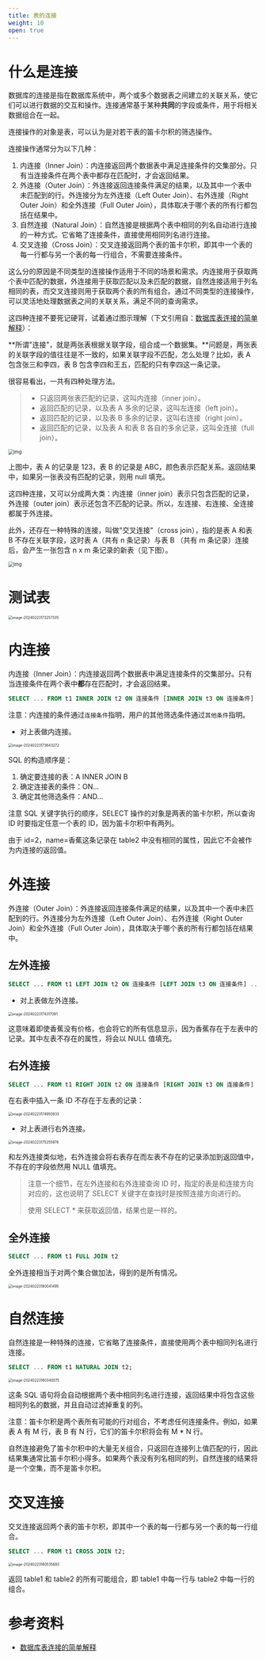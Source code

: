 ```yaml
---
title: 表的连接
weight: 10
open: true
---
```

# 什么是连接

数据库的连接是指在数据库系统中，两个或多个数据表之间建立的关联关系，使它们可以进行数据的交互和操作。连接通常基于某种**共同**的字段或条件，用于将相关数据组合在一起。

连接操作的对象是表，可以认为是对若干表的笛卡尔积的筛选操作。

连接操作通常分为以下几种：

1. 内连接（Inner Join）：内连接返回两个数据表中满足连接条件的交集部分。只有当连接条件在两个表中都存在匹配时，才会返回结果。
2. 外连接（Outer Join）：外连接返回连接条件满足的结果，以及其中一个表中未匹配到的行。外连接分为左外连接（Left Outer Join）、右外连接（Right Outer Join）和全外连接（Full Outer Join），具体取决于哪个表的所有行都包括在结果中。
3. 自然连接（Natural Join）：自然连接是根据两个表中相同的列名自动进行连接的一种方式。它省略了连接条件，直接使用相同列名进行连接。
4. 交叉连接（Cross Join）：交叉连接返回两个表的笛卡尔积，即其中一个表的每一行都与另一个表的每一行组合，不需要连接条件。

这么分的原因是不同类型的连接操作适用于不同的场景和需求。内连接用于获取两个表中匹配的数据，外连接用于获取匹配以及未匹配的数据，自然连接适用于列名相同的表，而交叉连接则用于获取两个表的所有组合。通过不同类型的连接操作，可以灵活地处理数据表之间的关联关系，满足不同的查询需求。

这四种连接不要死记硬背，试着通过图示理解（下文引用自：[数据库表连接的简单解释](https://www.ruanyifeng.com/blog/2019/01/table-join.html)）：

**所谓"连接"，就是两张表根据关联字段，组合成一个数据集。**问题是，两张表的关联字段的值往往是不一致的，如果关联字段不匹配，怎么处理？比如，表 A 包含张三和李四，表 B 包含李四和王五，匹配的只有李四这一条记录。

很容易看出，一共有四种处理方法。

> - 只返回两张表匹配的记录，这叫内连接（inner join）。
> - 返回匹配的记录，以及表 A 多余的记录，这叫左连接（left join）。
> - 返回匹配的记录，以及表 B 多余的记录，这叫右连接（right join）。
> - 返回匹配的记录，以及表 A 和表 B 各自的多余记录，这叫全连接（full join）。

<img src="./表的连接。IMG/bg2019011506.jpg" alt="img" style="zoom: 67%;" />

上图中，表 A 的记录是 123，表 B 的记录是 ABC，颜色表示匹配关系。返回结果中，如果另一张表没有匹配的记录，则用 null 填充。

这四种连接，又可以分成两大类：内连接（inner join）表示只包含匹配的记录，外连接（outer join）表示还包含不匹配的记录。所以，左连接、右连接、全连接都属于外连接。

此外，还存在一种特殊的连接，叫做"交叉连接"（cross join），指的是表 A 和表 B 不存在关联字段，这时表 A（共有 n 条记录）与表 B （共有 m 条记录）连接后，会产生一张包含 n x m 条记录的新表（见下图）。

<img src="./表的连接。IMG/bg2019011507.png" alt="img" style="zoom: 67%;" />

# 测试表

<img src="./表的连接。IMG/image-20240223173257335.png" alt="image-20240223173257335" style="zoom:50%;" />

# 内连接

内连接（Inner Join）：内连接返回两个数据表中满足连接条件的交集部分。只有当连接条件在两个表中**都**存在匹配时，才会返回结果。

```SQL
SELECT ... FROM t1 INNER JOIN t2 ON 连接条件 [INNER JOIN t3 ON 连接条件] ... AND 其他条件；
```

注意：内连接的条件通过`连接条件`指明，用户的其他筛选条件通过`其他条件`指明。

- 对上表做内连接。

<img src="./表的连接。IMG/image-20240223173643272.png" alt="image-20240223173643272" style="zoom:50%;" />

SQL 的构造顺序是：

1. 确定要连接的表：A INNER JOIN B
2. 确定连接表的条件：ON...
3. 确定其他筛选条件：AND...

注意 SQL 关键字执行的顺序，SELECT 操作的对象是两表的笛卡尔积，所以查询 ID 时要指定任意一个表的 ID，因为笛卡尔积中有两列。

由于 id=2，name=香蕉这条记录在 table2 中没有相同的属性，因此它不会被作为内连接的返回值。

# 外连接

外连接（Outer Join）：外连接返回连接条件满足的结果，以及其中一个表中未匹配到的行。外连接分为左外连接（Left Outer Join）、右外连接（Right Outer Join）和全外连接（Full Outer Join），具体取决于哪个表的所有行都包括在结果中。

## 左外连接

```SQL
SELECT ... FROM t1 LEFT JOIN t2 ON 连接条件 [LEFT JOIN t3 ON 连接条件] ... AND 其他条件；
```

- 对上表做左外连接。

<img src="./表的连接。IMG/image-20240223174317091.png" alt="image-20240223174317091" style="zoom:50%;" />

这意味着即使香蕉没有价格，也会将它的所有信息显示，因为香蕉存在于左表中的记录。其中左表不存在的属性，将会以 NULL 值填充。

## 右外连接

```SQL
SELECT ... FROM t1 RIGHT JOIN t2 ON 连接条件 [RIGHT JOIN t3 ON 连接条件] ... AND 其他条件；
```

在右表中插入一条 ID 不存在于左表的记录：

<img src="./表的连接。IMG/image-20240223174950933.png" alt="image-20240223174950933" style="zoom:50%;" />

- 对上表进行右外连接。

<img src="./表的连接。IMG/image-20240223175255978.png" alt="image-20240223175255978" style="zoom:50%;" />

和左外连接类似地，右外连接会将右表存在而左表不存在的记录添加到返回值中，不存在的字段依然用 NULL 值填充。

> 注意一个细节，在左外连接和右外连接查询 ID 时，指定的表是和连接方向对应的，这也说明了 SELECT 关键字在查找时是按照连接方向进行的。
>
> 使用 SELECT * 来获取返回值，结果也是一样的。

## 全外连接

```SQL
SELECT ... FROM t1 FULL JOIN t2
```

全外连接相当于对两个集合做加法，得到的是所有情况。

<img src="./表的连接。IMG/image-20240223180041495.png" alt="image-20240223180041495" style="zoom:50%;" />

# 自然连接

自然连接是一种特殊的连接，它省略了连接条件，直接使用两个表中相同列名进行连接。

```SQL
SELECT ... FROM t1 NATURAL JOIN t2;
```

<img src="./表的连接。IMG/image-20240223180340075.png" alt="image-20240223180340075" style="zoom:50%;" />

这条 SQL 语句将会自动根据两个表中相同列名进行连接，返回结果中将包含这些相同列名的数据，并且自动过滤掉重复的列。

注意：笛卡尔积是两个表所有可能的行对组合，不考虑任何连接条件。例如，如果表 A 有 M 行，表 B 有 N 行，它们的笛卡尔积将会有 M * N 行。

自然连接避免了笛卡尔积中的大量无关组合，只返回在连接列上值匹配的行，因此结果集通常比笛卡尔积小得多。如果两个表没有列名相同的列，自然连接的结果将是一个空集，而不是笛卡尔积。

# 交叉连接

交叉连接返回两个表的笛卡尔积，即其中一个表的每一行都与另一个表的每一行组合。

```SQL
SELECT ... FROM t1 CROSS JOIN t2;
```

<img src="./表的连接。IMG/image-20240223180535693.png" alt="image-20240223180535693" style="zoom:50%;" />

返回 table1 和 table2 的所有可能组合，即 table1 中每一行与 table2 中每一行的组合。

# 参考资料

- [数据库表连接的简单解释](https://www.ruanyifeng.com/blog/2019/01/table-join.html)